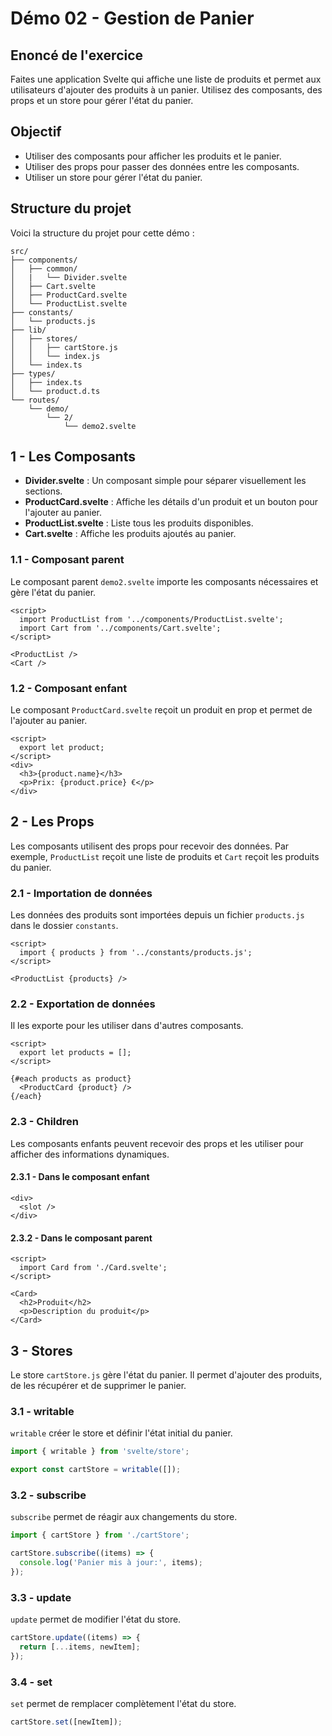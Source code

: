 # Démo 02 - Gestion de Panier

## Enoncé de l'exercice
  Faites une application Svelte qui affiche une liste de produits et permet aux utilisateurs d'ajouter des produits à un panier. Utilisez des composants, des props et un store pour gérer l'état du panier.

## Objectif
  - Utiliser des composants pour afficher les produits et le panier.
  - Utiliser des props pour passer des données entre les composants.
  - Utiliser un store pour gérer l'état du panier.

## Structure du projet
  Voici la structure du projet pour cette démo :

```
src/
├── components/
│   ├── common/
│   |   └── Divider.svelte
│   ├── Cart.svelte
│   ├── ProductCard.svelte
│   └── ProductList.svelte
├── constants/
│   └── products.js
├── lib/
│   ├── stores/
│   │   ├── cartStore.js
│   │   └── index.js
│   └── index.ts
├── types/
│   ├── index.ts
│   └── product.d.ts
└── routes/
    └── demo/
        └── 2/
            └── demo2.svelte
```

## 1 - Les Composants
  - **Divider.svelte** : Un composant simple pour séparer visuellement les sections.
  - **ProductCard.svelte** : Affiche les détails d'un produit et un bouton pour l'ajouter au panier.
  - **ProductList.svelte** : Liste tous les produits disponibles.
  - **Cart.svelte** : Affiche les produits ajoutés au panier.

### 1.1 - Composant parent
  Le composant parent `demo2.svelte` importe les composants nécessaires et gère l'état du panier.

```svelte
<script>
  import ProductList from '../components/ProductList.svelte';
  import Cart from '../components/Cart.svelte';
</script>

<ProductList />
<Cart />
```
### 1.2 - Composant enfant
  Le composant `ProductCard.svelte` reçoit un produit en prop et permet de l'ajouter au panier.

```svelte
<script>
  export let product;
</script>
<div>
  <h3>{product.name}</h3>
  <p>Prix: {product.price} €</p>
</div>
```

## 2 - Les Props
  Les composants utilisent des props pour recevoir des données. Par exemple, `ProductList` reçoit une liste de produits et `Cart` reçoit les produits du panier.

### 2.1 - Importation de données
  Les données des produits sont importées depuis un fichier `products.js` dans le dossier `constants`.

```svelte
<script>
  import { products } from '../constants/products.js';
</script>

<ProductList {products} />
``` 

### 2.2 - Exportation de données
  Il les exporte pour les utiliser dans d'autres composants.

```svelte
<script>
  export let products = [];
</script>

{#each products as product}
  <ProductCard {product} />
{/each}
```

### 2.3 - Children
  Les composants enfants peuvent recevoir des props et les utiliser pour afficher des informations dynamiques.

#### 2.3.1 - Dans le composant enfant
```svelte
<div>
  <slot />
</div>
```

#### 2.3.2 - Dans le composant parent
```svelte
<script>
  import Card from './Card.svelte';
</script>

<Card>
  <h2>Produit</h2>
  <p>Description du produit</p>
</Card>
```

## 3 - Stores
  Le store `cartStore.js` gère l'état du panier. Il permet d'ajouter des produits, de les récupérer et de supprimer le panier.

### 3.1 - writable
  `writable` créer le store et définir l'état initial du panier.
```typescript
import { writable } from 'svelte/store';

export const cartStore = writable([]);
```

### 3.2 - subscribe
  `subscribe` permet de réagir aux changements du store.

```typescript
import { cartStore } from './cartStore';

cartStore.subscribe((items) => {
  console.log('Panier mis à jour:', items);
});
```

### 3.3 - update
  `update` permet de modifier l'état du store.
```typescript
cartStore.update((items) => {
  return [...items, newItem];
});
```

### 3.4 - set
  `set` permet de remplacer complètement l'état du store.
```typescript
cartStore.set([newItem]);
```
